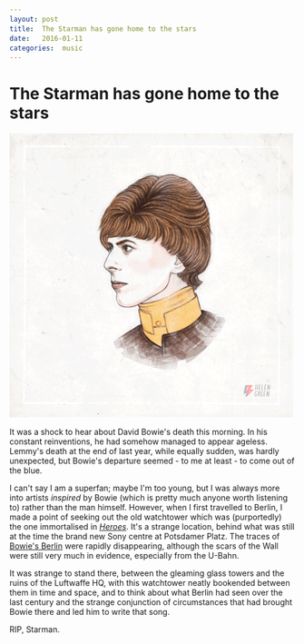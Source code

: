 ```yaml
---
layout: post
title:  The Starman has gone home to the stars 
date:   2016-01-11 
categories:  music 
---
```


# The Starman has gone home to the stars


![](/images/120506.gif)

It was a shock to hear about David Bowie's death this morning. In his constant reinventions, he had somehow managed to appear ageless. Lemmy's death at the end of last year, while equally sudden, was hardly unexpected, but Bowie's departure seemed - to me at least - to come out of the blue.

I can't say I am a superfan; maybe I'm too young, but I was always more into artists *inspired* by Bowie (which is pretty much anyone worth listening to) rather than the man himself. However, when I first travelled to Berlin, I made a point of seeking out the old watchtower which was (purportedly) the one immortalised in [*Heroes*](https://en.m.wikipedia.org/wiki/%22Heroes%22_(David_Bowie_song) ). It's a strange location, behind what was still at the time the brand new Sony centre at Potsdamer Platz. The traces of [Bowie's Berlin](http://www.telegraph.co.uk/travel/destinations/europe/germany/9795633/David-Bowies-Berlin.html) were rapidly disappearing, although the scars of the Wall were still very much in evidence, especially from the U-Bahn.

It was strange to stand there, between the gleaming glass towers and the ruins of the Luftwaffe HQ, with this watchtower neatly bookended between them in time and space, and to think about what Berlin had seen over the last century and the strange conjunction of circumstances that had brought Bowie there and led him to write that song.

RIP, Starman.

                              